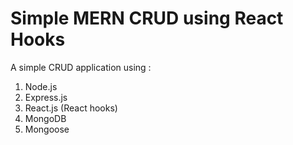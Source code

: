 # Simple MERN CRUD using React Hooks
A simple CRUD application using :

1. Node.js
2. Express.js
3. React.js (React hooks)
4. MongoDB
5. Mongoose

